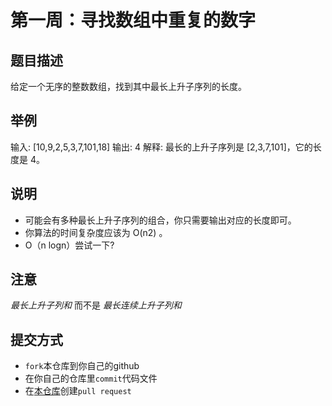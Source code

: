# 第一周：寻找数组中重复的数字

## 题目描述

给定一个无序的整数数组，找到其中最长上升子序列的长度。

## 举例

输入: [10,9,2,5,3,7,101,18]
输出: 4 
解释: 最长的上升子序列是 [2,3,7,101]，它的长度是 4。

## 说明

+ 可能会有多种最长上升子序列的组合，你只需要输出对应的长度即可。
+ 你算法的时间复杂度应该为 O(n2) 。
+ O（n logn）尝试一下?
## 注意

*最长上升子列和* 而不是 *最长连续上升子列和*

## 提交方式

* ```fork```本仓库到你自己的github
* 在你自己的仓库里```commit```代码文件
* 在[本仓库](https://github.com/ncuhome/ncuhome-weekly-puzzle)创建```pull request```